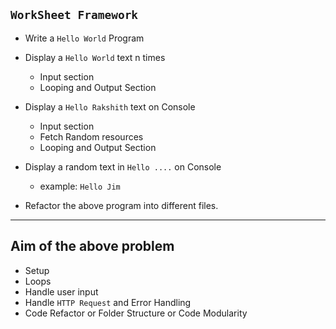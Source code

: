 ## `WorkSheet Framework`

- Write a `Hello World` Program
- Display a `Hello World` text n times
  - Input section
  - Looping and Output Section
- Display a `Hello Rakshith` text on Console
  - Input section
  - Fetch Random resources
  - Looping and Output Section
- Display a random text in `Hello ....` on Console

  - example: `Hello Jim`

- Refactor the above program into different files.

---

## Aim of the above problem

- Setup
- Loops
- Handle user input
- Handle `HTTP Request` and Error Handling
- Code Refactor or Folder Structure or Code Modularity
